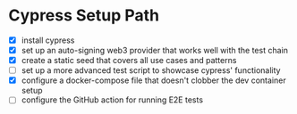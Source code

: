 # Cypress Setup Path

- [x] install cypress
- [x] set up an auto-signing web3 provider that works well with the test chain
- [x] create a static seed that covers all use cases and patterns
- [ ] set up a more advanced test script to showcase cypress' functionality
- [x] configure a docker-compose file that doesn't clobber the dev container setup
- [ ] configure the GitHub action for running E2E tests

